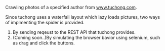 Crawling photos of a specified author from www.tuchong.com.

Since tuchong uses a waterfall layout which lazy loads pictures, two ways of implmenting the spider is provided.

1. By sending reqeust to the REST API that tuchong provides.
2. (Coming soon..)By simulating the browser bavior using selenium, such as drag and click the buttons.
